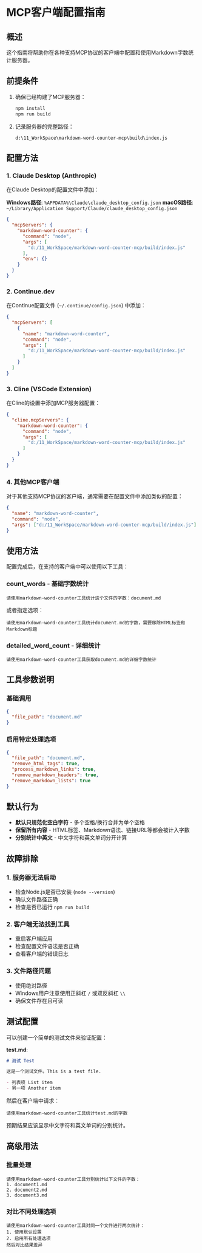 # MCP客户端配置指南

## 概述

这个指南将帮助你在各种支持MCP协议的客户端中配置和使用Markdown字数统计服务器。

## 前提条件

1. 确保已经构建了MCP服务器：
   ```bash
   npm install
   npm run build
   ```

2. 记录服务器的完整路径：
   ```
   d:\11_WorkSpace\markdown-word-counter-mcp\build\index.js
   ```

## 配置方法

### 1. Claude Desktop (Anthropic)

在Claude Desktop的配置文件中添加：

**Windows路径**: `%APPDATA%\Claude\claude_desktop_config.json`
**macOS路径**: `~/Library/Application Support/Claude/claude_desktop_config.json`

```json
{
  "mcpServers": {
    "markdown-word-counter": {
      "command": "node",
      "args": [
        "d:/11_WorkSpace/markdown-word-counter-mcp/build/index.js"
      ],
      "env": {}
    }
  }
}
```

### 2. Continue.dev

在Continue配置文件 (`~/.continue/config.json`) 中添加：

```json
{
  "mcpServers": [
    {
      "name": "markdown-word-counter",
      "command": "node",
      "args": [
        "d:/11_WorkSpace/markdown-word-counter-mcp/build/index.js"
      ]
    }
  ]
}
```

### 3. Cline (VSCode Extension)

在Cline的设置中添加MCP服务器配置：

```json
{
  "cline.mcpServers": {
    "markdown-word-counter": {
      "command": "node",
      "args": [
        "d:/11_WorkSpace/markdown-word-counter-mcp/build/index.js"
      ]
    }
  }
}
```

### 4. 其他MCP客户端

对于其他支持MCP协议的客户端，通常需要在配置文件中添加类似的配置：

```json
{
  "name": "markdown-word-counter",
  "command": "node",
  "args": ["d:/11_WorkSpace/markdown-word-counter-mcp/build/index.js"]
}
```

## 使用方法

配置完成后，在支持的客户端中可以使用以下工具：

### count_words - 基础字数统计

```
请使用markdown-word-counter工具统计这个文件的字数：document.md
```

或者指定选项：
```
请使用markdown-word-counter工具统计document.md的字数，需要移除HTML标签和Markdown标题
```

### detailed_word_count - 详细统计

```
请使用markdown-word-counter工具获取document.md的详细字数统计
```

## 工具参数说明

### 基础调用
```json
{
  "file_path": "document.md"
}
```

### 启用特定处理选项
```json
{
  "file_path": "document.md",
  "remove_html_tags": true,
  "process_markdown_links": true,
  "remove_markdown_headers": true,
  "remove_markdown_lists": true
}
```

## 默认行为

- **默认只规范化空白字符** - 多个空格/换行合并为单个空格
- **保留所有内容** - HTML标签、Markdown语法、链接URL等都会被计入字数
- **分别统计中英文** - 中文字符和英文单词分开计算

## 故障排除

### 1. 服务器无法启动
- 检查Node.js是否已安装 (`node --version`)
- 确认文件路径正确
- 检查是否已运行 `npm run build`

### 2. 客户端无法找到工具
- 重启客户端应用
- 检查配置文件语法是否正确
- 查看客户端的错误日志

### 3. 文件路径问题
- 使用绝对路径
- Windows用户注意使用正斜杠 `/` 或双反斜杠 `\\`
- 确保文件存在且可读

## 测试配置

可以创建一个简单的测试文件来验证配置：

**test.md**:
```markdown
# 测试 Test

这是一个测试文件。This is a test file.

- 列表项 List item
- 另一项 Another item
```

然后在客户端中请求：
```
请使用markdown-word-counter工具统计test.md的字数
```

预期结果应该显示中文字符和英文单词的分别统计。

## 高级用法

### 批量处理
```
请使用markdown-word-counter工具分别统计以下文件的字数：
1. document1.md
2. document2.md  
3. document3.md
```

### 对比不同处理选项
```
请使用markdown-word-counter工具对同一个文件进行两次统计：
1. 使用默认设置
2. 启用所有处理选项
然后对比结果差异
```

